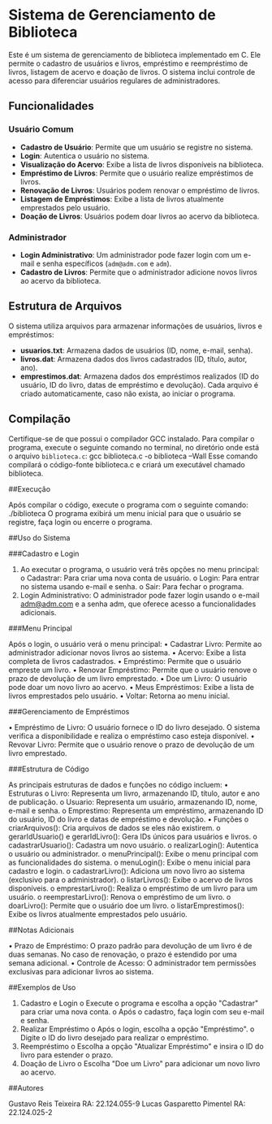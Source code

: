 # Sistema de Gerenciamento de Biblioteca

Este é um sistema de gerenciamento de biblioteca implementado em C. Ele permite o cadastro de usuários e livros, empréstimo e reempréstimo de livros, listagem de acervo e doação de livros. O sistema inclui controle de acesso para diferenciar usuários regulares de administradores.

## Funcionalidades

  ### Usuário Comum
  	
  - **Cadastro de Usuário**: Permite que um usuário se registre no sistema.
  - **Login**: Autentica o usuário no sistema.
  - **Visualização do Acervo**: Exibe a lista de livros disponíveis na biblioteca.
  - **Empréstimo de Livros**: Permite que o usuário realize empréstimos de livros.
  - **Renovação de Livros**: Usuários podem renovar o empréstimo de livros.
  - **Listagem de Empréstimos**: Exibe a lista de livros atualmente emprestados pelo usuário.
  - **Doação de Livros**: Usuários podem doar livros ao acervo da biblioteca.

  ### Administrador

  - **Login Administrativo**: Um administrador pode fazer login com um e-mail e senha específicos (`adm@adm.com` e `adm`).
  - **Cadastro de Livros**: Permite que o administrador adicione novos livros ao acervo da biblioteca.
  
## Estrutura de Arquivos

O sistema utiliza arquivos para armazenar informações de usuários, livros e empréstimos:
- **usuarios.txt**: Armazena dados de usuários (ID, nome, e-mail, senha).
- **livros.dat**: Armazena dados dos livros cadastrados (ID, título, autor, ano).
- **emprestimos.dat**: Armazena dados dos empréstimos realizados (ID do usuário, ID do livro, datas de empréstimo e devolução).
Cada arquivo é criado automaticamente, caso não exista, ao iniciar o programa.

## Compilação

Certifique-se de que possui o compilador GCC instalado. Para compilar o programa, execute o seguinte comando no terminal, no diretório onde está o arquivo `biblioteca.c`:
gcc biblioteca.c -o biblioteca –Wall
Esse comando compilará o código-fonte biblioteca.c e criará um executável chamado biblioteca.

##Execução

Após compilar o código, execute o programa com o seguinte comando:
./biblioteca
O programa exibirá um menu inicial para que o usuário se registre, faça login ou encerre o programa.

##Uso do Sistema

  ###Cadastro e Login
  
  1.	Ao executar o programa, o usuário verá três opções no menu principal:
  o	Cadastrar: Para criar uma nova conta de usuário.
  o	Login: Para entrar no sistema usando e-mail e senha.
  o	Sair: Para fechar o programa.
  2.	Login Administrativo: O administrador pode fazer login usando o e-mail adm@adm.com e a senha adm, que oferece acesso a funcionalidades adicionais.
  	
  ###Menu Principal
  
  Após o login, o usuário verá o menu principal:
  •	Cadastrar Livro: Permite ao administrador adicionar novos livros ao sistema.
  •	Acervo: Exibe a lista completa de livros cadastrados.
  •	Empréstimo: Permite que o usuário empreste um livro.
  •	Renovar Empréstimo: Permite que o usuário renove o prazo de devolução de um livro emprestado.
  •	Doe um Livro: O usuário pode doar um novo livro ao acervo.
  •	Meus Empréstimos: Exibe a lista de livros emprestados pelo usuário.
  •	Voltar: Retorna ao menu inicial.
  
  ###Gerenciamento de Empréstimos
  
  •	Empréstimo de Livro: O usuário fornece o ID do livro desejado. O sistema verifica a disponibilidade e realiza o empréstimo caso esteja disponível.
  •	Revovar Livro: Permite que o usuário renove o prazo de devolução de um livro emprestado.
  
  ###Estrutura de Código
  
  As principais estruturas de dados e funções no código incluem:
  •	Estruturas
    o	Livro: Representa um livro, armazenando ID, título, autor e ano de publicação.
    o	Usuario: Representa um usuário, armazenando ID, nome, e-mail e senha.
    o	Emprestimo: Representa um empréstimo, armazenando ID do usuário, ID do livro e datas de empréstimo e devolução.
  •	Funções
    o	criarArquivos(): Cria arquivos de dados se eles não existirem.
    o	gerarIdUsuario() e gerarIdLivro(): Gera IDs únicos para usuários e livros.
    o	cadastrarUsuario(): Cadastra um novo usuário.
    o	realizarLogin(): Autentica o usuário ou administrador.
    o	menuPrincipal(): Exibe o menu principal com as funcionalidades do sistema.
    o	menuLogin(): Exibe o menu inicial para cadastro e login.
    o	cadastrarLivro(): Adiciona um novo livro ao sistema (exclusivo para o administrador).
    o	listarLivros(): Exibe o acervo de livros disponíveis.
    o	emprestarLivro(): Realiza o empréstimo de um livro para um usuário.
    o	reemprestarLivro(): Renova o empréstimo de um livro.
    o	doarLivro(): Permite que o usuário doe um livro.
    o	listarEmprestimos(): Exibe os livros atualmente emprestados pelo usuário.
    
##Notas Adicionais

  •	Prazo de Empréstimo: O prazo padrão para devolução de um livro é de duas semanas. No caso de renovação, o prazo é estendido por uma semana adicional.
  •	Controle de Acesso: O administrador tem permissões exclusivas para adicionar livros ao sistema.
  
##Exemplos de Uso

  1.	Cadastro e Login
  o	Execute o programa e escolha a opção "Cadastrar" para criar uma nova conta.
  o	Após o cadastro, faça login com seu e-mail e senha.
  2.	Realizar Empréstimo
  o	Após o login, escolha a opção "Empréstimo".
  o	Digite o ID do livro desejado para realizar o empréstimo.
  3.	Reempréstimo
  o	Escolha a opção "Atualizar Empréstimo" e insira o ID do livro para estender o prazo.
  4.	Doação de Livro
  o	Escolha "Doe um Livro" para adicionar um novo livro ao acervo.

##Autores	

Gustavo Reis Teixeira     RA: 22.124.055-9
Lucas Gasparetto Pimentel RA: 22.124.025-2

